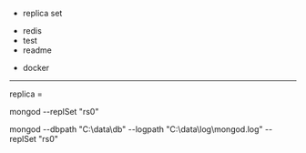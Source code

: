 - replica set

+ redis
+ test
+ readme

- docker
-----------------------------------
replica =

mongod --replSet "rs0"

mongod --dbpath "C:\data\db" --logpath "C:\data\log\mongod.log" --replSet "rs0"

